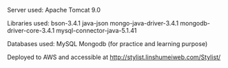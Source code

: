 Server used: 
	Apache Tomcat 9.0

Libraries used: 
	bson-3.4.1
	java-json
	mongo-java-driver-3.4.1
	mongodb-driver-core-3.4.1
	mysql-connector-java-5.1.41

Databases used: 
	MySQL
	Mongodb (for practice and learning purpose)

Deployed to AWS and accessible at 
	http://stylist.linshumeiweb.com/Stylist/